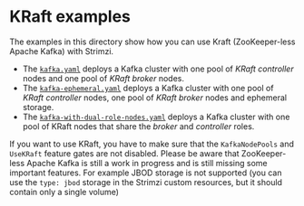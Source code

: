 # KRaft examples

The examples in this directory show how you can use Kraft (ZooKeeper-less Apache Kafka) with Strimzi.
* The [`kafka.yaml`](kafka.yaml) deploys a Kafka cluster with one pool of _KRaft controller_ nodes and one pool of _KRaft broker_ nodes.
* The [`kafka-ephemeral.yaml`](kafka-ephemeral.yaml) deploys a Kafka cluster with one pool of _KRaft controller_ nodes, one pool of _KRaft broker_ nodes and ephemeral storage.
* The [`kafka-with-dual-role-nodes.yaml`](kafka-with-dual-role-nodes.yaml) deploys a Kafka cluster with one pool of KRaft nodes that share the _broker_ and _controller_ roles.

If you want to use KRaft, you have to make sure that the `KafkaNodePools` and `UseKRaft` feature gates are not disabled.
Please be aware that ZooKeeper-less Apache Kafka is still a work in progress and is still missing some important features.
For example JBOD storage is not supported (you can use the `type: jbod` storage in the Strimzi custom resources, but it should contain only a single volume)
